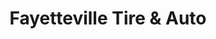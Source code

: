 ---
title: "Fayetteville Tire & Auto"
url: /fayetteville/fayetteville-tire-und-auto/
shop: Reifen
---